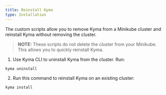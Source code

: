 ```yaml
---
title: Reinstall Kyma
type: Installation
---
```


The custom scripts allow you to remove Kyma from a Minikube cluster and reinstall Kyma without removing the cluster.

> **NOTE:** These scripts do not delete the cluster from your Minikube. This allows you to quickly reinstall Kyma.

1. Use Kyma CLI to uninstall Kyma from the cluster. Run:
  ```bash
  kyma uninstall
  ```

2. Run this command to reinstall Kyma on an existing cluster:
  ```bash
  kyma install
  ```
